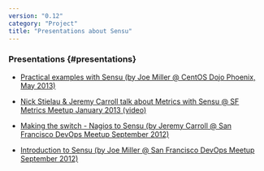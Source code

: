 ```yaml
---
version: "0.12"
category: "Project"
title: "Presentations about Sensu"
---
```


### Presentations {#presentations}

* [Practical examples with Sensu (by Joe Miller @ CentOS Dojo Phoenix, May 2013)](https://speakerdeck.com/joemiller/practical-examples-with-sensu-monitoring-framework)

* [Nick Stielau & Jeremy Carroll talk about Metrics with Sensu @ SF Metrics Meetup January 2013 (video)](http://vimeo.com/59417953)

* [Making the switch - Nagios to Sensu (by Jeremy Carroll @ San Francisco DevOps Meetup September 2012)](http://www.slideshare.net/jeremy_carroll/sensu-14485155)

* [Introduction to Sensu (by Joe Miller @ San Francisco DevOps Meetup September 2012)](https://speakerdeck.com/joemiller/introduction-to-sensu)
